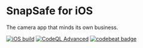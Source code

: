 # SnapSafe for iOS

The camera app that minds its own business.

[![iOS build](https://github.com/SecureCamera/SecureCameraIos/actions/workflows/ios.yml/badge.svg)](https://github.com/SecureCamera/SecureCameraIos/actions/workflows/ios.yml)
[![CodeQL Advanced](https://github.com/SecureCamera/SecureCameraIos/actions/workflows/codeql.yml/badge.svg)](https://github.com/SecureCamera/SecureCameraIos/actions/workflows/codeql.yml)
[![codebeat badge](https://codebeat.co/badges/98126bc1-7ae9-4aed-be5c-21875c1999a1)](https://codebeat.co/projects/github-com-securecamera-securecameraios-main)
